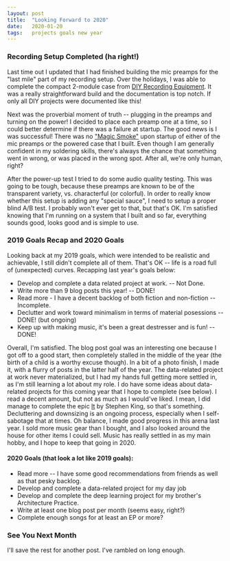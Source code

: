 ```yaml
---
layout: post
title:  "Looking Forward to 2020"
date:   2020-01-20
tags:   projects goals new year
---
```

### Recording Setup Completed (ha right!)

Last time out I updated that I had finished building the mic preamps for the "last mile" part of my recording setup. Over the holidays, I was able to complete the compact 2-module case from [DIY Recording Equipment](https://www.diyrecordingequipment.com). It was a really straightforward build and the documentation is top notch. If only all DIY projects were documented like this!

Next was the proverbial moment of truth -- plugging in the preamps and turning on the power! I decided to place each preamp one at a time, so I could better determine if there was a failure at startup. The good news is I was successful! There was no ["Magic Smoke"](https://en.wikipedia.org/wiki/Magic_smoke) upon startup of either of the mic preamps or the powered case that I built. Even though I am generally confident in my soldering skills, there's always the chance that something went in wrong, or was placed in the wrong spot. After all, we're only human, right?

After the power-up test I tried to do some audio quality testing. This was going to be tough, because these preamps are known to be of the transparent variety, vs. characterful (or colorful). In order to really know whether this setup is adding any "special sauce", I need to setup a proper blind A/B test. I probably won't ever get to that, but that's OK. I'm satisfied knowing that I'm running on a system that I built and so far, everything sounds good, looks good and is simple to use.

### 2019 Goals Recap and 2020 Goals

Looking back at my 2019 goals, which were intended to be realistic and achievable, I still didn't complete all of them. That's OK -- life is a road full of (unexpected) curves. Recapping last year's goals below:

* Develop and complete a data related project at work. -- Not Done.
* Write more than 9 blog posts this year! -- DONE!
* Read more - I have a decent backlog of both fiction and non-fiction -- Incomplete.
* Declutter and work toward minimalism in terms of material posessions -- DONE! (but ongoing)
* Keep up with making music, it's been a great destresser and is fun! -- DONE!

Overall, I'm satisfied. The blog post goal was an interesting one because I got off to a good start, then completely stalled in the middle of the year (the birth of a child is a worthy excuse though). In a bit of a photo finish, I made it, with a flurry of posts in the latter half of the year. The data-related project at work never materialized, but I had my hands full getting more settled in, as I'm still learning a lot about my role. I do have some ideas about data-related projects for this coming year that I hope to complete (see below). I read a decent amount, but not as much as I would've liked. I mean, I did manage to complete the epic <u>It</u> by Stephen King, so that's something. Decluttering and downsizing is an ongoing process, especially when I self-sabotage that at times. Oh balance, I made good progress in this arena last year. I sold more music gear than I bought, and I also looked around the house for other items I could sell. Music has really settled in as my main hobby, and I hope to keep that going in 2020.

#### 2020 Goals (that look a lot like 2019 goals):
* Read more -- I have some good recommendations from friends as well as that pesky backlog.
* Develop and complete a data-related project for my day job
* Develop and complete the deep learning project for my brother's Architecture Practice.
* Write at least one blog post per month (seems easy, right?)
* Complete enough songs for at least an EP or more?

### See You Next Month

I'll save the rest for another post. I've rambled on long enough.
